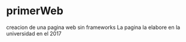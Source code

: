 # primerWeb
creacion de una pagina web sin frameworks
La pagina la elabore en la universidad en el 2017
